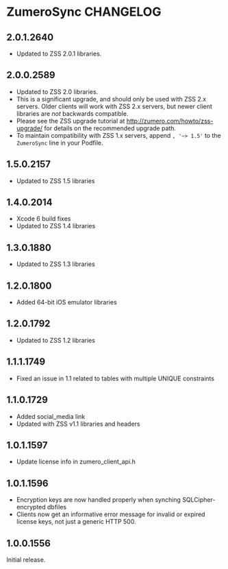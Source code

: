 # ZumeroSync CHANGELOG

## 2.0.1.2640

- Updated to ZSS 2.0.1 libraries.

## 2.0.0.2589

- Updated to ZSS 2.0 libraries. 
- This is a significant upgrade, and should only be used with ZSS 2.x servers. Older clients will work with ZSS 2.x servers, but newer client libraries are *not* backwards compatible.
- Please see the ZSS upgrade tutorial at http://zumero.com/howto/zss-upgrade/ for details on the recommended upgrade path.
- To maintain compatibility with ZSS 1.x servers, append `, '~> 1.5'` to the `ZumeroSync` line in your Podfile.

## 1.5.0.2157

- Updated to ZSS 1.5 libraries

## 1.4.0.2014

- Xcode 6 build fixes
- Updated to ZSS 1.4 libraries

## 1.3.0.1880

- Updated to ZSS 1.3 libraries

## 1.2.0.1800

- Added 64-bit iOS emulator libraries

## 1.2.0.1792

- Updated to ZSS 1.2 libraries

## 1.1.1.1749

- Fixed an issue in 1.1 related to tables with multiple UNIQUE constraints

## 1.1.0.1729

- Added social_media link
- Updated with ZSS v1.1 libraries and headers

## 1.0.1.1597

- Update license info in zumero_client_api.h

## 1.0.1.1596

- Encryption keys are now handled properly when synching SQLCipher-encrypted dbfiles
- Clients now get an informative error message for invalid or expired license keys, not just a generic HTTP 500.

## 1.0.0.1556

Initial release.

